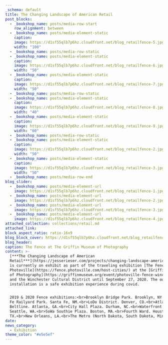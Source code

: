 ```yaml
---
_schema: default
title: The Changing Landscape of American Retail
post_blocks:
  - _bookshop_name: posts/media-row-start
    row_alignment: between
  - _bookshop_name: posts/media-element-static
    caption:
    image: https://d1sf55qlb7p6hz.cloudfront.net/blog_retailfence-5.jpg
    width: "100"
  - _bookshop_name: posts/media-row-static
  - _bookshop_name: posts/media-element-static
    caption:
    image: https://d1sf55qlb7p6hz.cloudfront.net/blog_retailfence-6.jpg
    width: "50"
  - _bookshop_name: posts/media-element-static
    caption:
    image: https://d1sf55qlb7p6hz.cloudfront.net/blog_retailfence-7.jpg
    width: "50"
  - _bookshop_name: posts/media-row-static
  - _bookshop_name: posts/media-element-static
    caption:
    image: https://d1sf55qlb7p6hz.cloudfront.net/blog_retailfence-8.jpg
    width: "40"
  - _bookshop_name: posts/media-element-static
    caption:
    image: https://d1sf55qlb7p6hz.cloudfront.net/blog_retailfence-9.jpg
    width: "60"
  - _bookshop_name: posts/media-row-static
  - _bookshop_name: posts/media-element-static
    caption:
    image: https://d1sf55qlb7p6hz.cloudfront.net/blog_retailfence-2.jpg
    width: "50"
  - _bookshop_name: posts/media-element-static
    caption:
    image: https://d1sf55qlb7p6hz.cloudfront.net/blog_retailfence-3.jpg
    width: "50"
  - _bookshop_name: posts/media-row-end
blog_slider:
  - _bookshop_name: posts/media-element-url
    image: https://d1sf55qlb7p6hz.cloudfront.net/blog_retailfence-1.jpg
  - _bookshop_name: posts/media-element-url
    image: https://d1sf55qlb7p6hz.cloudfront.net/blog_retailfence-2.jpg
  - _bookshop_name: posts/media-element-url
    image: https://d1sf55qlb7p6hz.cloudfront.net/blog_retailfence-3.jpg
  - _bookshop_name: posts/media-element-url
    image: https://d1sf55qlb7p6hz.cloudfront.net/blog_retailfence-4.jpg
attached_collection: collections/retail.md
attached_link:
block_aspect_ratio: ratio-16x9
blog_block_cover: https://d1sf55qlb7p6hz.cloudfront.net/blog_retailfence_blog-cover-1.jpg
blog_header:
caption: The Fence at The Griffin Museum of Photography
content: >-
  [***The Changing Landscape of American
  Retail***](https://jesserieser.com/projects/changing-landscape-american-retail/)
  is currently on exhibit as part of the traveling exhibition [The Fence by
  Photoville](https://fence.photoville.com/host-cities/) at the [Griffin Museum
  of Photography](https://griffinmuseum.org/event/photoville-fence-winchester/)
  and the Winchester Cultural District until September 27, 2020. The outdoor
  installation is a safe exhibition experience during covid.


  2019 & 2020 Fence exhibitions:<br>Brooklyn Bridge Park. Brooklyn, NY.<br>Santa
  Fe Railyard Park. Santa Fe, NM.<br>LoDo District. Denver, CO.<br>Atlanta
  Beltline. Atlanta, GA.<br>City Hall Plaza. Durham, NC.<br>Waterfront Seattle.
  Seattle, WA.<br>SoWa Southie Plaza. Boston, MA.<br>Fourth Ward. Houston,
  TX.<br>New Orleans, LA.<br>The Metro (North Dakota, South Dakota, Minnesota)
date:
news_category:
  - Exhibition
theme_color: "#e5e5ef"
---
```

